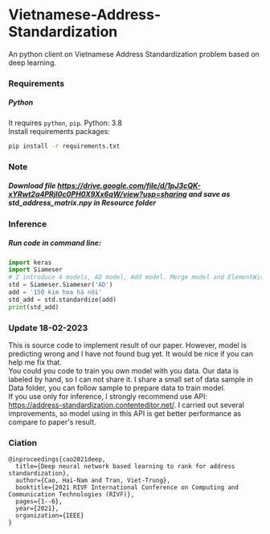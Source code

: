 # Vietnamese-Address-Standardization

An python client on Vietnamese Address Standardization problem based on deep learning.

### Requirements

##### Python
It requires ```python```, ```pip```.
Python: 3.8 <br>
Install requirements packages:
```sh
pip install -r requirements.txt
```
### Note
##### Download file https://drive.google.com/file/d/1pJ3cQK-xYRwt2a4PRjI0c0PH0X9Xx6qW/view?usp=sharing and save as std_address_matrix.npy in Resource folder <br>

### Inference <br>
##### Run code in command line:
```python
import keras
import Siameser
# I introduce 4 models, AD model, Add model. Merge model and ElementWise model
std = Siameser.Siameser('AD')
add = '150 kim hoa hà nội'
std_add = std.standardize(add)
print(std_add)
```

### Update 18-02-2023
This is source code to implement result of our paper. However, model is predicting wrong and I have not found bug yet. It would be nice if you can help me fix that.<br>
You could you code to train you own model with you data. Our data is labeled by hand, so I can not share it. I share a small set of data sample in Data folder, you can follow sample to prepare data to train model. <br>
If you use only for inference, I strongly recommend use API: https://address-standardization.contenteditor.net/. I carried out several improvements, so model using in this API is get better performance as compare to paper's result. <br>

### Ciation
```pyrhon
@inproceedings{cao2021deep,
  title={Deep neural network based learning to rank for address standardization},
  author={Cao, Hai-Nam and Tran, Viet-Trung},
  booktitle={2021 RIVF International Conference on Computing and Communication Technologies (RIVF)},
  pages={1--6},
  year={2021},
  organization={IEEE}
}
```
